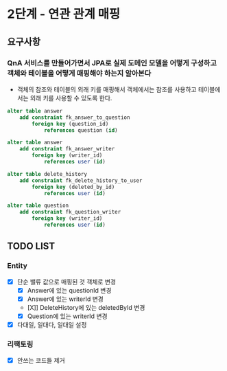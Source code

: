 # 2단계 - 연관 관계 매핑

## 요구사항

### QnA 서비스를 만들어가면서 JPA로 실제 도메인 모델을 어떻게 구성하고 객체와 테이블을 어떻게 매핑해야 하는지 알아본다

- 객체의 참조와 테이블의 외래 키를 매핑해서 객체에서는 참조를 사용하고 테이블에서는 외래 키를 사용할 수 있도록 한다.

```SQL
alter table answer
    add constraint fk_answer_to_question
        foreign key (question_id)
            references question (id)

alter table answer
    add constraint fk_answer_writer
        foreign key (writer_id)
            references user (id)

alter table delete_history
    add constraint fk_delete_history_to_user
        foreign key (deleted_by_id)
            references user (id)

alter table question
    add constraint fk_question_writer
        foreign key (writer_id)
            references user (id)
```

## TODO LIST

### Entity

- [X] 단순 밸류 값으로 매핑된 것 객체로 변경
  - [X] Answer에 있는 questionId 변경
  - [X] Answer에 있는 writerId 변경
  - [X]] DeleteHistory에 있는 deletedById 변경
  - [X] Question에 있는 writerId 변경
- [X] 다대일, 일대다, 일대일 설정

### 리팩토링

- [X] 안쓰는 코드들 제거
